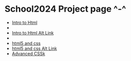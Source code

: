 # School2024 Project page ^-^
<ul>
    <li> <a href="intro_to_html" target="_blank">Intro to Html</a><li>
    <li> <a href="https://ashtreerobin.github.io/School2024/intro_to%20_html/index.html" target="_blank">Intro to Html Alt Link</a><li>
    <li><a href="html5" target="_blank">html5 and css</a></li>
    <li><a href="https://ashtreerobin.github.io/School2024/html5/" target="_blank">html5 and css Alt Link</a></li>
    <li><a href=file:///Users/arstone2/Documents/GitHub/School2024/adv%20css/xpacs.html target="_blank">Advanced CSSk</a></li>